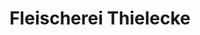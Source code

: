 ---
title: "Fleischerei Thielecke"
url: /wanzleben-boerde/fleischerei-thielecke/
shop: Metzgerei
---